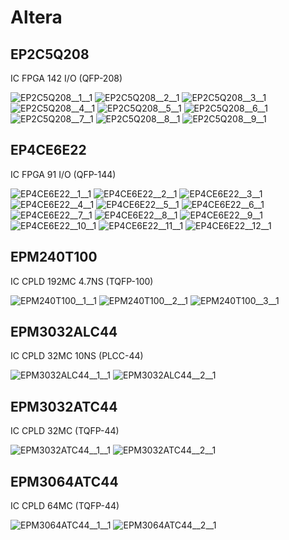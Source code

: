 # Altera

## EP2C5Q208
IC FPGA 142 I/O (QFP-208)

![EP2C5Q208__1__1](/images/Altera__EP2C5Q208__1__1.png?raw=true) 
![EP2C5Q208__2__1](/images/Altera__EP2C5Q208__2__1.png?raw=true) 
![EP2C5Q208__3__1](/images/Altera__EP2C5Q208__3__1.png?raw=true) 
![EP2C5Q208__4__1](/images/Altera__EP2C5Q208__4__1.png?raw=true) 
![EP2C5Q208__5__1](/images/Altera__EP2C5Q208__5__1.png?raw=true) 
![EP2C5Q208__6__1](/images/Altera__EP2C5Q208__6__1.png?raw=true) 
![EP2C5Q208__7__1](/images/Altera__EP2C5Q208__7__1.png?raw=true) 
![EP2C5Q208__8__1](/images/Altera__EP2C5Q208__8__1.png?raw=true) 
![EP2C5Q208__9__1](/images/Altera__EP2C5Q208__9__1.png?raw=true) 

## EP4CE6E22
IC FPGA 91 I/O (QFP-144)

![EP4CE6E22__1__1](/images/Altera__EP4CE6E22__1__1.png?raw=true) 
![EP4CE6E22__2__1](/images/Altera__EP4CE6E22__2__1.png?raw=true) 
![EP4CE6E22__3__1](/images/Altera__EP4CE6E22__3__1.png?raw=true) 
![EP4CE6E22__4__1](/images/Altera__EP4CE6E22__4__1.png?raw=true) 
![EP4CE6E22__5__1](/images/Altera__EP4CE6E22__5__1.png?raw=true) 
![EP4CE6E22__6__1](/images/Altera__EP4CE6E22__6__1.png?raw=true) 
![EP4CE6E22__7__1](/images/Altera__EP4CE6E22__7__1.png?raw=true) 
![EP4CE6E22__8__1](/images/Altera__EP4CE6E22__8__1.png?raw=true) 
![EP4CE6E22__9__1](/images/Altera__EP4CE6E22__9__1.png?raw=true) 
![EP4CE6E22__10__1](/images/Altera__EP4CE6E22__10__1.png?raw=true) 
![EP4CE6E22__11__1](/images/Altera__EP4CE6E22__11__1.png?raw=true) 
![EP4CE6E22__12__1](/images/Altera__EP4CE6E22__12__1.png?raw=true) 

## EPM240T100
IC CPLD 192MC 4.7NS (TQFP-100)

![EPM240T100__1__1](/images/Altera__EPM240T100__1__1.png?raw=true) 
![EPM240T100__2__1](/images/Altera__EPM240T100__2__1.png?raw=true) 
![EPM240T100__3__1](/images/Altera__EPM240T100__3__1.png?raw=true) 

## EPM3032ALC44
IC CPLD 32MC 10NS (PLCC-44)

![EPM3032ALC44__1__1](/images/Altera__EPM3032ALC44__1__1.png?raw=true) 
![EPM3032ALC44__2__1](/images/Altera__EPM3032ALC44__2__1.png?raw=true) 

## EPM3032ATC44
IC CPLD 32MC (TQFP-44)

![EPM3032ATC44__1__1](/images/Altera__EPM3032ATC44__1__1.png?raw=true) 
![EPM3032ATC44__2__1](/images/Altera__EPM3032ATC44__2__1.png?raw=true) 

## EPM3064ATC44
IC CPLD 64MC (TQFP-44)

![EPM3064ATC44__1__1](/images/Altera__EPM3064ATC44__1__1.png?raw=true) 
![EPM3064ATC44__2__1](/images/Altera__EPM3064ATC44__2__1.png?raw=true) 

